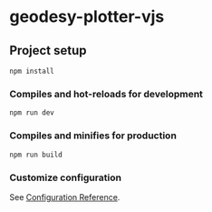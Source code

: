 # geodesy-plotter-vjs

## Project setup
```
npm install
```

### Compiles and hot-reloads for development
```
npm run dev
```

### Compiles and minifies for production
```
npm run build
```



### Customize configuration
See [Configuration Reference](https://cli.vuejs.org/config/).
